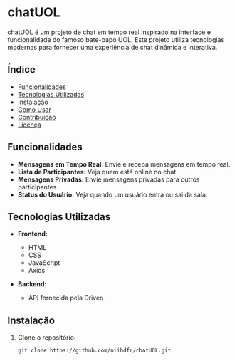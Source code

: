 # chatUOL

chatUOL é um projeto de chat em tempo real inspirado na interface e funcionalidade do famoso bate-papo UOL. Este projeto utiliza tecnologias modernas para fornecer uma experiência de chat dinâmica e interativa.

## Índice

- [Funcionalidades](#funcionalidades)
- [Tecnologias Utilizadas](#tecnologias-utilizadas)
- [Instalação](#instalação)
- [Como Usar](#como-usar)
- [Contribuição](#contribuição)
- [Licença](#licença)

## Funcionalidades

- **Mensagens em Tempo Real:** Envie e receba mensagens em tempo real.
- **Lista de Participantes:** Veja quem está online no chat.
- **Mensagens Privadas:** Envie mensagens privadas para outros participantes.
- **Status do Usuário:** Veja quando um usuário entra ou sai da sala.

## Tecnologias Utilizadas

- **Frontend:**
  - HTML
  - CSS
  - JavaScript
  - Axios

- **Backend:**
  - API fornecida pela Driven

## Instalação

1. Clone o repositório:
   ```bash
   git clone https://github.com/niihdfr/chatUOL.git
